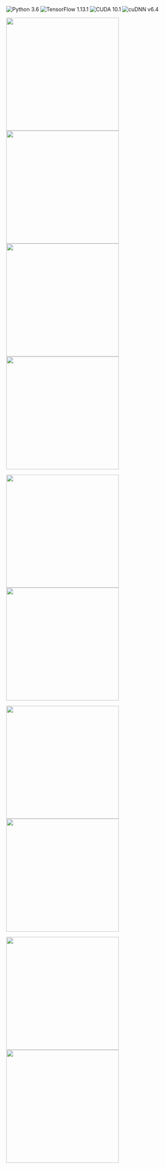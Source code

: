 ![Python 3.6](https://img.shields.io/badge/Python-3.6-blue.svg)
![TensorFlow 1.13.1](https://img.shields.io/badge/TensorFlow-1.13.1-green.svg)
![CUDA 10.1](https://img.shields.io/badge/CUDA-10.1-orange.svg)
![cuDNN v6.4](https://img.shields.io/badge/cuDNN-v6.4-red.svg)

<img src="https://github.com/nhduong/adaptive_face_distortion_correction/raw/master/images/com/002.jpg" width="300"/>
<img src="https://github.com/nhduong/adaptive_face_distortion_correction/raw/master/images/other_com/002_1.jpg" width="300"/>
<img src="https://github.com/nhduong/adaptive_face_distortion_correction/raw/master/images/other_com/002_2.jpg" width="300"/>
<img src="https://github.com/nhduong/adaptive_face_distortion_correction/raw/master/images/outs_com/002_ours.jpg" width="300"/>
    
<img src="https://github.com/nhduong/adaptive_face_distortion_correction/raw/master/2.gif" width="300"/> <img src="https://github.com/nhduong/adaptive_face_distortion_correction/raw/master/2_local.gif" width="300"/>    

<img src="https://github.com/nhduong/adaptive_face_distortion_correction/raw/master/3.gif" width="300"/> <img src="https://github.com/nhduong/adaptive_face_distortion_correction/raw/master/3_local.gif" width="300"/>    

<img src="https://github.com/nhduong/adaptive_face_distortion_correction/raw/master/4.gif" width="300"/> <img src="https://github.com/nhduong/adaptive_face_distortion_correction/raw/master/4_local.gif" width="300"/>    
